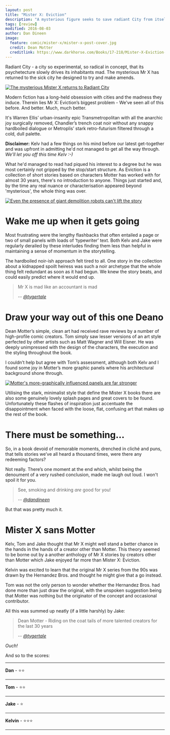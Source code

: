 ```yaml
---
layout: post
title: "Mister X: Eviction"
description: "A mysterious figure seeks to save radiant City from itself. Who is Mister X?"
tags: [review]
modified: 2016-08-03
author: Dan Dineen
image:
  feature: comic/mister-x/mister-x-post-cover.jpg
  credit: Dean Motter
  creditlink: https://www.darkhorse.com/Books/17-218/Mister-X-Eviction-Other-Stories-TPB
---
```


Radiant City - a city so experimental, so radical in concept, that its psychetecture slowly drives its inhabitants mad. The mysterious Mr X has returned to the sick city he designed to try and make amends.

[![The mysterious Mister X returns to Radiant City]({{site.url}}/images/comic/mister-x/mister-x-returns.jpg)]({{site.url}}/images/comic/mister-x/mister-x-returns.jpg)

Modern fiction has a long-held obsession with cities and the madness they induce. Therein lies Mr X: Eviction’s biggest problem - We’ve seen all of this before. And better. Much, much better.

It's Warren Ellis’ urban-insanity epic Transmetropolitan with all the anarchic joy surgically removed, Chandler’s trench coat noir without any snappy hardboiled dialogue or Metroplis’ stark retro-futurism filtered through a cold, dull palette.

**Disclaimer:**
Kelv had a few things on his mind before our latest get-together and was upfront in admitting he'd not managed to get all the way through. _We’ll let you off this time Kelv :-)_

What he'd managed to read had piqued his interest to a degree but he was most certainly not gripped by the stop/start structure. As Eviction is a collection of short stories based on characters Motter has worked with for almost 30 years, there's no introduction to anyone. Things just started and, by the time any real nuance or characterisation appeared beyond 'mysterious', the whole thing was over.

[![Even the presence of giant demolition robots can't lift the story]({{site.url}}/images/comic/mister-x/mister-x-robot.jpg)]({{site.url}}/images/comic/mister-x/mister-x-robot.jpg)

# Wake me up when it gets going

Most frustrating were the lengthy flashbacks that often entailed a page or two of small panels with loads of ‘typewriter’ text. Both Kelv and Jake were regularly derailed by these interludes finding them less than helpful in maintaining a sense of momentum in the storytelling.

The hardboiled noir-ish approach felt tired to all. One story in the collection about a kidnapped spoilt heiress was such a noir archetype that the whole thing felt redundant as soon as it had begun. We knew the story beats, and could easily predict where it would end up.

> Mr X is mad like an accountant is mad
>
> -- <cite>[@tygertale](https://twitter.com/tygertale)</cite>

# Draw your way out of this one Deano

Dean Motter’s simple, clean art had received rave reviews by a number of high-profile comic creators. Tom simply saw lesser versions of an art style perfected by other artists such as Matt Wagner and Will Eisner. He was deeply unimpressed with the design of the characters, the execution and the styling throughout the book.

I couldn’t help but agree with Tom’s assessment, although both Kelv and I found some joy in Motter’s more graphic panels where his architectural background shone through.

[![Motter's more-graphically influenced panels are far stronger]({{site.url}}/images/comic/mister-x/mister-x-graphic.jpg)]({{site.url}}/images/comic/mister-x/mister-x-graphic.jpg)

Utilising the stark, minimalist style that define the Mister X books there are also some genuinely lovely splash pages and great covers to be found. Unfortunately these flashes of inspiration just accentuate the disappointment when faced with the loose, flat, confusing art that makes up the rest of the book.

# There must be something...

So, in a book devoid of memorable moments, drenched in cliché and puns, that tells stories we’ve all heard a thousand times, were there any redeeming factors?

Not really. There’s one moment at the end which, whilst being the denoument of a very rushed conclusion, made me laugh out loud. I won't spoil it for you.  

> See, smoking and drinking *are* good for you!
>
> -- <cite>[@dandineen](https://twitter.com/dandineen)</cite>

But that was pretty much it.

# Mister X sans Motter

Kelv, Tom and Jake thought that Mr X might well stand a better chance in the hands in the hands of a creator other than Motter. This theory seemed to be borne out by a another anthology of Mr X stories by creators other than Motter which Jake enjoyed far more than Mister X: Eviction.

Kelvin was excited to learn that the original Mr X series from the 90s was drawn by the Hernandez Bros. and thought he might give that a go instead.

Tom was not the only person to wonder whether the Hernandez Bros. had done more than just draw the original, with the unspoken suggestion being that Motter was nothing but the originator of the concept and occasional contributor. 

All this was summed up neatly (if a little harshly) by Jake:

> Dean Motter - Riding on the coat tails of more talented creators for the last 30 years
>
> -- <cite>[@tygertale](https://twitter.com/tygertale)</cite>

_Ouch!_

And so to the scores:

---

**Dan** - :star::star:

---

**Tom** - :star::star:

---

**Jake** - :star:

---

**Kelvin** - :star::star::star:

---

